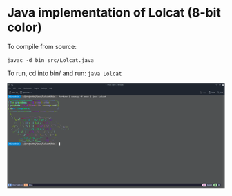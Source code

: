 # Java implementation of Lolcat (8-bit color)  

To compile from source:  

`javac -d bin src/Lolcat.java`  

To run, cd into bin/ and run:
`java Lolcat`   

![screenshot](./lolcat.png)


